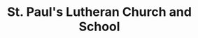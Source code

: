 ---
title: St. Paul's Lutheran Church and School
thumb: master.jpg

project:
  info:
    link: https://www.stpaulsgb.org
    tool: 
        name: Craft CMS
        link: https://craftcms.com/

  displays:
    mobile: mobile.jpg
    tablet: tablet.jpg
    desktop: desktop.jpg

  features:
      - title: Unique Landing Page
        image: landing.jpg
        description:
          St. Paul's Lutheran Church and School consists of 3 organizations. The goal was to bring each under a common singular themed website. The unique landing page allows the user to quickly jump to the desired organization, while still being made aware of the other closely tied organizations. The page also allows for a quick glance at recent news and events put out by the organization as a whole.

      - title: News and Events
        image: news.jpg
        description:
          Content editors are able to post news and event articles for the different organizations using Craft CMS's backend panel. The articles are searchable and filterable, as well as available via RSS feed.

      - title: Giving and Subscribing
        image: give.jpg
        description:
          Users are able to donate to the organization easily through a secure web form. Users can also submit their email to sign up for the organizations email newsletters.
---
